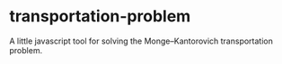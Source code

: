 transportation-problem
======================

A little javascript tool for solving the Monge–Kantorovich transportation problem.